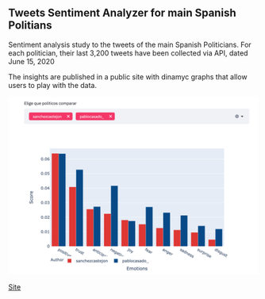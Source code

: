 ## Tweets Sentiment Analyzer for main Spanish Politians 

Sentiment analysis study to the tweets of the main Spanish Politicians. For each politician, their last 3,200 tweets have been collected via API, dated June 15, 2020

The insights are published in a public site with dinamyc graphs that allow users to play with the data.

![Example of Graph](example_img.png)

[Site](https://twitter-sentiment-spain.herokuapp.com/) 





